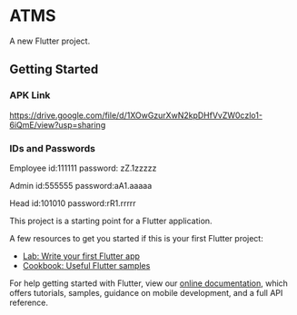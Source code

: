 # ATMS

A new Flutter project.

## Getting Started

### APK Link 
https://drive.google.com/file/d/1XOwGzurXwN2kpDHfVvZW0czlo1-6iQmE/view?usp=sharing

### IDs and Passwords 
Employee
id:111111
password: zZ.1zzzzz

Admin
id:555555
password:aA1.aaaaa

Head
id:101010
password:rR1.rrrrr

This project is a starting point for a Flutter application.

A few resources to get you started if this is your first Flutter project:

- [Lab: Write your first Flutter app](https://flutter.dev/docs/get-started/codelab)
- [Cookbook: Useful Flutter samples](https://flutter.dev/docs/cookbook)

For help getting started with Flutter, view our
[online documentation](https://flutter.dev/docs), which offers tutorials,
samples, guidance on mobile development, and a full API reference.

